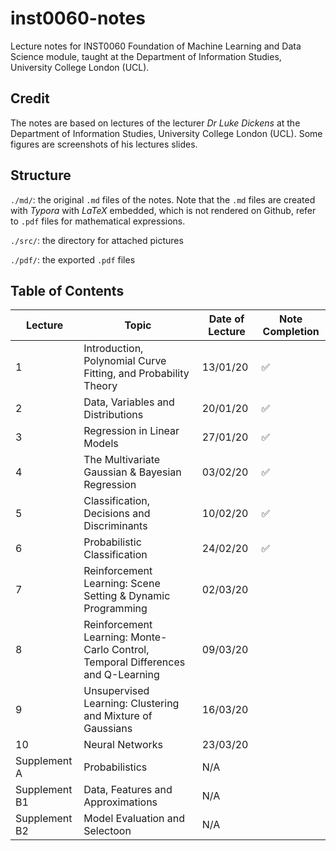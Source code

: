 # inst0060-notes
Lecture notes for INST0060 Foundation of Machine Learning and Data Science module, taught at the Department of Information Studies, University College London (UCL). 

## Credit
The notes are based on lectures of the lecturer _Dr Luke Dickens_ at the Department of Information Studies, University College London (UCL). Some figures are screenshots of his lectures slides.

## Structure
`./md/`: the original `.md` files of the notes. Note that the `.md` files are created with _Typora_ with _LaTeX_ embedded, which is not rendered on Github, refer to `.pdf` files for mathematical expressions. 

`./src/`: the directory for attached pictures

`./pdf/`: the exported `.pdf` files

## Table of Contents
| Lecture | Topic                                                                            | Date of Lecture  | Note Completion |
|---------|----------------------------------------------------------------------------------|------------------|-----------------|
| 1       | Introduction, Polynomial Curve Fitting, and Probability Theory                   | 13/01/20         | ✅           |
| 2       | Data, Variables and Distributions                                                | 20/01/20         | ✅           |
| 3       | Regression in Linear Models                                                      | 27/01/20         | ✅           |
| 4       | The Multivariate Gaussian & Bayesian Regression                                  | 03/02/20         | ✅           |
| 5       | Classification, Decisions and Discriminants                                      | 10/02/20         | ✅           |
| 6       | Probabilistic Classification                                                     | 24/02/20         | ✅           |
| 7       | Reinforcement Learning: Scene Setting & Dynamic Programming                      | 02/03/20         |            |
| 8       | Reinforcement Learning: Monte-Carlo Control, Temporal Differences and Q-Learning | 09/03/20         |            |
| 9       | Unsupervised Learning: Clustering and Mixture of Gaussians                       | 16/03/20         |            |
| 10      | Neural Networks                                                                  | 23/03/20         |            |
|Supplement A| Probabilistics | N/A | |
|Supplement B1|Data, Features and Approximations| N/A| |
|Supplement B2|Model Evaluation and Selectoon| N/A| |
